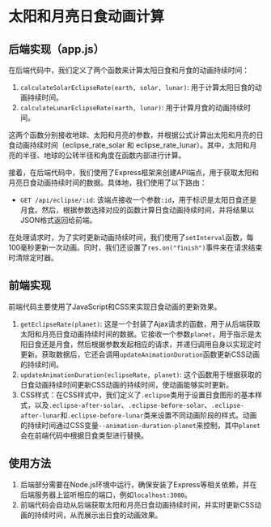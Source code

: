 # 太阳和月亮日食动画计算

## 后端实现（app.js）

在后端代码中，我们定义了两个函数来计算太阳日食和月食的动画持续时间：

1. `calculateSolarEclipseRate(earth, solar, lunar)`: 用于计算太阳日食的动画持续时间。
2. `calculateLunarEclipseRate(earth, lunar)`: 用于计算月食的动画持续时间。

这两个函数分别接收地球、太阳和月亮的参数，并根据公式计算出太阳和月亮的日食动画持续时间（eclipse_rate_solar 和 eclipse_rate_lunar）。其中，太阳和月亮的半径、地球的公转半径和角度在函数内部进行计算。

接着，在后端代码中，我们使用了Express框架来创建API端点，用于获取太阳和月亮日食动画持续时间的数据。具体地，我们使用了以下路由：

- `GET /api/eclipse/:id`: 该端点接收一个参数`:id`，用于标识是太阳日食还是月食。然后，根据参数选择对应的函数计算日食动画持续时间，并将结果以JSON格式返回给前端。

在处理请求时，为了实时更新动画持续时间，我们使用了`setInterval`函数，每100毫秒更新一次动画。同时，我们还设置了`res.on("finish")`事件来在请求结束时清除定时器。

## 前端实现

前端代码主要使用了JavaScript和CSS来实现日食动画的更新效果。

1. `getEclipseRate(planet)`: 这是一个封装了Ajax请求的函数，用于从后端获取太阳和月亮日食动画持续时间的数据。它接收一个参数`planet`，用于指示是太阳日食还是月食，然后根据参数发起相应的请求，并递归调用自身以实现定时更新。获取数据后，它还会调用`updateAnimationDuration`函数更新CSS动画的持续时间。
2. `updateAnimationDuration(eclipseRate, planet)`: 这个函数用于根据获取的日食动画持续时间更新CSS动画的持续时间，使动画能够实时更新。
3. CSS样式：在CSS样式中，我们定义了`.eclipse`类用于设置日食图形的基本样式，以及`.eclipse-after-solar`、`.eclipse-before-solar`、`.eclipse-after-lunar`和`.eclipse-before-lunar`类来设置不同动画阶段的样式。动画的持续时间通过CSS变量`--animation-duration-planet`来控制，其中`planet`会在前端代码中根据日食类型进行替换。

## 使用方法

1. 后端部分需要在Node.js环境中运行，确保安装了Express等相关依赖，并在后端服务器上监听相应的端口，例如`localhost:3000`。
2. 前端代码会自动从后端获取太阳和月亮日食动画持续时间，并实时更新CSS动画的持续时间，从而展示出日食的动画效果。